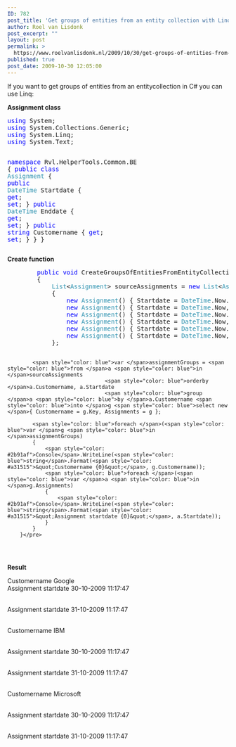 ```yaml
---
ID: 782
post_title: 'Get groups of entities from an entity collection with Linq and C#'
author: Roel van Lisdonk
post_excerpt: ""
layout: post
permalink: >
  https://www.roelvanlisdonk.nl/2009/10/30/get-groups-of-entities-from-an-entity-collection-with-linq-and-c/
published: true
post_date: 2009-10-30 12:05:00
---
```

<p>If you want to get groups of entities from an entitycollection in C# you can use Linq:    <br /></p>  <p><strong>Assignment class</strong></p>  <pre class="code"><span style="color: blue">using </span>System;
<span style="color: blue">using </span>System.Collections.Generic;
<span style="color: blue">using </span>System.Linq;
<span style="color: blue">using </span>System.Text;

<span style="color: blue">namespace </span>Rvl.HelperTools.Common.BE
{
    <span style="color: blue">public class </span><span style="color: #2b91af">Assignment
    </span>{
        <span style="color: blue">public </span><span style="color: #2b91af">DateTime </span>Startdate { <span style="color: blue">get</span>; <span style="color: blue">set</span>; }
        <span style="color: blue">public </span><span style="color: #2b91af">DateTime </span>Enddate { <span style="color: blue">get</span>; <span style="color: blue">set</span>; }
        <span style="color: blue">public string </span>Customername { <span style="color: blue">get</span>; <span style="color: blue">set</span>; }
    }
}</pre>

<p><strong>Create function</strong></p>
<a href="http://11011.net/software/vspaste"></a>

<div align="left">
  <pre class="code"><span style="color: blue">        public void </span>CreateGroupsOfEntitiesFromEntityCollection()
        {
            <span style="color: #2b91af">List</span>&lt;<span style="color: #2b91af">Assignment</span>&gt; sourceAssignments = <span style="color: blue">new </span><span style="color: #2b91af">List</span>&lt;<span style="color: #2b91af">Assignment</span>&gt;()
            {
                <span style="color: blue">new </span><span style="color: #2b91af">Assignment</span>() { Startdate = <span style="color: #2b91af">DateTime</span>.Now.AddDays(1), Enddate = <span style="color: #2b91af">DateTime</span>.Now.AddDays(2), Customername = <span style="color: #a31515">&quot;Microsoft&quot; </span>},
                <span style="color: blue">new </span><span style="color: #2b91af">Assignment</span>() { Startdate = <span style="color: #2b91af">DateTime</span>.Now, Enddate = <span style="color: #2b91af">DateTime</span>.Now.AddDays(1), Customername = <span style="color: #a31515">&quot;Microsoft&quot; </span>},
                <span style="color: blue">new </span><span style="color: #2b91af">Assignment</span>() { Startdate = <span style="color: #2b91af">DateTime</span>.Now.AddDays(1), Enddate = <span style="color: #2b91af">DateTime</span>.Now.AddDays(2), Customername = <span style="color: #a31515">&quot;IBM&quot; </span>},
                <span style="color: blue">new </span><span style="color: #2b91af">Assignment</span>() { Startdate = <span style="color: #2b91af">DateTime</span>.Now, Enddate = <span style="color: #2b91af">DateTime</span>.Now.AddDays(1), Customername = <span style="color: #a31515">&quot;IBM&quot; </span>},
                <span style="color: blue">new </span><span style="color: #2b91af">Assignment</span>() { Startdate = <span style="color: #2b91af">DateTime</span>.Now.AddDays(1), Enddate = <span style="color: #2b91af">DateTime</span>.Now.AddDays(2), Customername = <span style="color: #a31515">&quot;Google&quot; </span>},
                <span style="color: blue">new </span><span style="color: #2b91af">Assignment</span>() { Startdate = <span style="color: #2b91af">DateTime</span>.Now, Enddate = <span style="color: #2b91af">DateTime</span>.Now.AddDays(1), Customername = <span style="color: #a31515">&quot;Google&quot; </span>}
            };

            <span style="color: blue">var </span>assignmentGroups = <span style="color: blue">from </span>a <span style="color: blue">in </span>sourceAssignments
                                   <span style="color: blue">orderby </span>a.Customername, a.Startdate
                                   <span style="color: blue">group </span>a <span style="color: blue">by </span>a.Customername <span style="color: blue">into </span>g <span style="color: blue">select new </span>{ Customername = g.Key, Assignments = g };

            <span style="color: blue">foreach </span>(<span style="color: blue">var </span>g <span style="color: blue">in </span>assignmentGroups)
            {
                <span style="color: #2b91af">Console</span>.WriteLine(<span style="color: blue">string</span>.Format(<span style="color: #a31515">&quot;Customername {0}&quot;</span>, g.Customername));
                <span style="color: blue">foreach </span>(<span style="color: blue">var </span>a <span style="color: blue">in </span>g.Assignments)
                {
                    <span style="color: #2b91af">Console</span>.WriteLine(<span style="color: blue">string</span>.Format(<span style="color: #a31515">&quot;Assignment startdate {0}&quot;</span>, a.Startdate));
                }
            }
        }</pre>
  <a href="http://11011.net/software/vspaste"></a></div>
<a href="http://11011.net/software/vspaste"></a>

<p><strong></strong></p>

<p><strong>Result
    <br /></strong></p>

<p>Customername Google
  <br />Assignment startdate 30-10-2009 11:17:47

  <br />Assignment startdate 31-10-2009 11:17:47

  <br />Customername IBM

  <br />Assignment startdate 30-10-2009 11:17:47

  <br />Assignment startdate 31-10-2009 11:17:47

  <br />Customername Microsoft

  <br />Assignment startdate 30-10-2009 11:17:47

  <br />Assignment startdate 31-10-2009 11:17:47</p>
